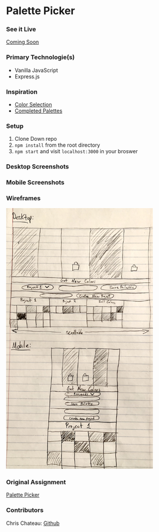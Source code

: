 # Palette Picker

### See it Live
[Coming Soon]()

### Primary Technologie(s)
* Vanilla JavaScript
* Express.js


### Inspiration
* [Color Selection](https://dribbble.com/shots/3764155-Colors-Cafe-WIP)
* [Completed Palettes](https://codepen.io/Volorf/pen/GqzzRJ)

### Setup

1. Clone Down repo
2. `npm install` from the root directory
3. `npm start` and visit `localhost:3000` in your broswer

### Desktop Screenshots

### Mobile Screenshots

### Wireframes

<img src="https://github.com/christopherchateau/palette-picker/blob/master/images/wire-frame.jpg" width="400px" />

### Original Assignment

[Palette Picker](http://frontend.turing.io/projects/palette-picker.html)

### Contributors

Chris Chateau: [Github](https://github.com/christopherchateau) <br>
